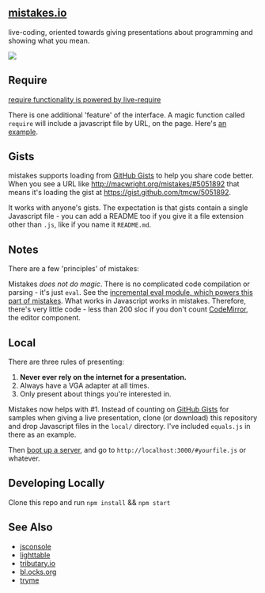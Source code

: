 ## [mistakes.io](http://macwright.org/mistakes/)

live-coding, oriented towards giving presentations about programming and
showing what you mean.

![](http://farm9.staticflickr.com/8050/8440178754_8e7f5906cc_z.jpg)

## Require

[require functionality is powered by live-require](https://github.com/tmcw/live-require)

There is one additional 'feature' of the interface. A magic function called
`require` will include a javascript file by URL, on the page. Here's
[an example](http://macwright.org/mistakes/#5051892).

## Gists

mistakes supports loading from [GitHub Gists](https://gist.github.com/) to
help you share code better. When you see a URL like http://macwright.org/mistakes/#5051892
that means it's loading the gist at https://gist.github.com/tmcw/5051892.

It works with anyone's gists. The expectation is that gists contain a single
Javascript file - you can add a README too if you give it a file extension
other than `.js`, like if you name it `README.md`.

## Notes

There are a few 'principles' of mistakes:

Mistakes _does not do magic_. There is no complicated code compilation or parsing -
it's just `eval`. See the [incremental eval module, which powers this part of mistakes](https://github.com/tmcw/incremental-eval).
What works in Javascript works in mistakes. Therefore,
there's very little code - less than 200 sloc if you don't count [CodeMirror](http://codemirror.net/),
the editor component.

## Local

There are three rules of presenting:

1. **Never ever rely on the internet for a presentation.**
2. Always have a VGA adapter at all times.
3. Only present about things you're interested in.

Mistakes now helps with #1. Instead of counting on [GitHub Gists](https://gist.github.com/)
for samples when giving a live presentation, clone (or download) this repository
and drop Javascript files in the `local/` directory. I've included
`equals.js` in there as an example.

Then [boot up a server](https://gist.github.com/tmcw/4989751), and go to
`http://localhost:3000/#yourfile.js` or whatever.

## Developing Locally

Clone this repo and run `npm install` && `npm start`

## See Also

* [jsconsole](http://jsconsole.com/)
* [lighttable](http://www.lighttable.com/)
* [tributary.io](http://tributary.io/)
* [bl.ocks.org](http://bl.ocks.org/)
* [tryme](https://github.com/shtylman/tryme)
